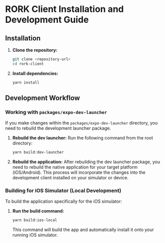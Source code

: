 # RORK Client Installation and Development Guide

## Installation

1.  **Clone the repository:**
    ```bash
    git clone <repository-url>
    cd rork-client
    ```

2.  **Install dependencies:**
    ```bash
    yarn install
    ```

## Development Workflow

### Working with `packages/expo-dev-launcher`

If you make changes within the `packages/expo-dev-launcher` directory, you need to rebuild the development launcher package.

1.  **Rebuild the dev launcher:**
    Run the following command from the root directory:
    ```bash
    yarn build:dev-launcher
    ```

2.  **Rebuild the application:**
    After rebuilding the dev launcher package, you need to rebuild the native application for your target platform (iOS/Android). This process will incorporate the changes into the development client installed on your simulator or device.

### Building for iOS Simulator (Local Development)

To build the application specifically for the iOS simulator:

1.  **Run the build command:**
    ```bash
    yarn build:ios-local
    ```
    This command will build the app and automatically install it onto your running iOS simulator.